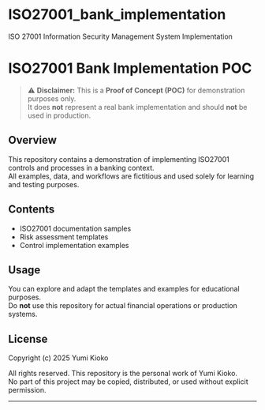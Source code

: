 # ISO27001_bank_implementation
ISO 27001 Information Security Management System Implementation

# ISO27001 Bank Implementation POC

> ⚠️ **Disclaimer:** This is a **Proof of Concept (POC)** for demonstration purposes only.  
> It does **not** represent a real bank implementation and should **not** be used in production.

## Overview
This repository contains a demonstration of implementing ISO27001 controls and processes in a banking context.  
All examples, data, and workflows are fictitious and used solely for learning and testing purposes.

## Contents
- ISO27001 documentation samples
- Risk assessment templates
- Control implementation examples

## Usage
You can explore and adapt the templates and examples for educational purposes.  
Do **not** use this repository for actual financial operations or production systems.

## License
Copyright (c) 2025 Yumi Kioko

All rights reserved. This repository is the personal work of Yumi Kioko.  
No part of this project may be copied, distributed, or used without explicit permission.


---

